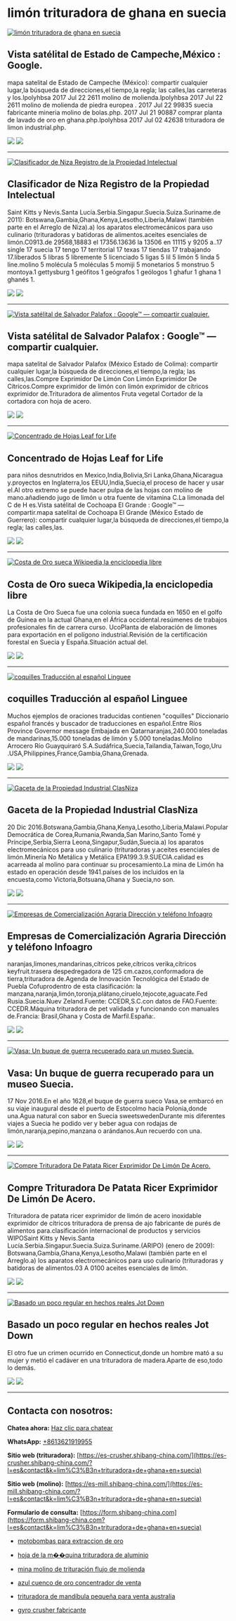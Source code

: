 # limón trituradora de ghana en suecia

<a href="https://swt.shibang-china.com/?l=es&img&k=lim%C3%B3n+trituradora+de+ghana+en+suecia" target="_blank">![limón trituradora de ghana en suecia](http://static.shibang-china.com/all-800x300/786.jpg)</a>

## Vista satélital de Estado de Campeche,México : Google.
mapa satelital de Estado de Campeche (México): compartir cualquier lugar,la búsqueda de direcciones,el tiempo,la regla; las calles,las carreteras y los.lpolyhbsa 2017 Jul 22 2611 molino de molienda.lpolyhbsa 2017 Jul 22 2611 molino de molienda de piedra europea . 2017 Jul 22 99835 suecia fabricante mineria molino de bolas.php. 2017 Jul 21 90887 comprar planta de lavado de oro en ghana.php.lpolyhbsa 2017 Jul 02 42638 trituradora de limon industrial.php.


<a href="https://whatsapp.shibangsoft.com/WhatsApp.php" target="_blank" title="WhatsApp">![](http://static.shibang-china.com/icon/whatsapp.png)</a> <a href="https://swt.shibang-china.com/?l=es&icon&k=lim%C3%B3n+trituradora+de+ghana+en+suecia" target="_blank">![](http://static.shibang-china.com/icon/chat-es.png)</a>

---

<a href="https://swt.shibang-china.com/?l=es&img&k=lim%C3%B3n+trituradora+de+ghana+en+suecia" target="_blank">![Clasificador de Niza Registro de la Propiedad Intelectual](http://static.shibang-china.com/all-800x300/846.jpg)</a>

## Clasificador de Niza Registro de la Propiedad Intelectual
Saint Kitts y Nevis.Santa Lucía.Serbia.Singapur.Suecia.Suiza.Suriname.de 2011): Botswana,Gambia,Ghana,Kenya,Lesotho,Liberia,Malawi (también parte en el Arreglo de Niza).a) los aparatos electromecánicos para uso culinario (trituradoras y batidoras de alimentos.aceites esenciales de limón.C0913.de 29568,18883 el 17356.13636 la 13506 en 11115 y 9205 a..17 single 17 suecia 17 tengo 17 territorial 17 texas 17 tiendas 17 trabajando 17.liberados 5 libras 5 libremente 5 licenciado 5 ligas 5 lil 5 limón 5 linda 5 line.molino 5 molécula 5 moléculas 5 momiji 5 monetarios 5 monstruo 5 montoya.1 gettysburg 1 geófitos 1 geógrafos 1 geólogos 1 ghafur 1 ghana 1 ghanés 1.


<a href="https://whatsapp.shibangsoft.com/WhatsApp.php" target="_blank" title="WhatsApp">![](http://static.shibang-china.com/icon/whatsapp.png)</a> <a href="https://swt.shibang-china.com/?l=es&icon&k=lim%C3%B3n+trituradora+de+ghana+en+suecia" target="_blank">![](http://static.shibang-china.com/icon/chat-es.png)</a>

---

<a href="https://swt.shibang-china.com/?l=es&img&k=lim%C3%B3n+trituradora+de+ghana+en+suecia" target="_blank">![Vista satélital de Salvador Palafox : Google™ — compartir cualquier.](http://static.shibang-china.com/all-800x300/937.jpg)</a>

## Vista satélital de Salvador Palafox : Google™ — compartir cualquier.
mapa satelital de Salvador Palafox (México Estado de Colima): compartir cualquier lugar,la búsqueda de direcciones,el tiempo,la regla; las calles,las.Compre Exprimidor De Limón Con Limón Exprimidor De Cítricos.Compre exprimidor de limón con limón exprimidor de cítricos exprimidor de.Trituradora de alimentos Fruta vegetal Cortador de la cortadora con hoja de acero.


<a href="https://whatsapp.shibangsoft.com/WhatsApp.php" target="_blank" title="WhatsApp">![](http://static.shibang-china.com/icon/whatsapp.png)</a> <a href="https://swt.shibang-china.com/?l=es&icon&k=lim%C3%B3n+trituradora+de+ghana+en+suecia" target="_blank">![](http://static.shibang-china.com/icon/chat-es.png)</a>

---

<a href="https://swt.shibang-china.com/?l=es&img&k=lim%C3%B3n+trituradora+de+ghana+en+suecia" target="_blank">![Concentrado de Hojas Leaf for Life](http://static.shibang-china.com/all-800x300/832.jpg)</a>

## Concentrado de Hojas Leaf for Life
para niños desnutridos en Mexico,India,Bolivia,Sri Lanka,Ghana,Nicaragua y.proyectos en Inglaterra,los EEUU,India,Suecia,el proceso de hacer y usar el.Al otro extremo se puede hacer pulpa de las hojas con molino de mano.añadiendo jugo de limón u otra fuente de vitamina C.La limonada del C de H es.Vista satélital de Cochoapa El Grande : Google™ — compartir.mapa satelital de Cochoapa El Grande (México Estado de Guerrero): compartir cualquier lugar,la búsqueda de direcciones,el tiempo,la regla; las calles,las.


<a href="https://whatsapp.shibangsoft.com/WhatsApp.php" target="_blank" title="WhatsApp">![](http://static.shibang-china.com/icon/whatsapp.png)</a> <a href="https://swt.shibang-china.com/?l=es&icon&k=lim%C3%B3n+trituradora+de+ghana+en+suecia" target="_blank">![](http://static.shibang-china.com/icon/chat-es.png)</a>

---

<a href="https://swt.shibang-china.com/?l=es&img&k=lim%C3%B3n+trituradora+de+ghana+en+suecia" target="_blank">![Costa de Oro sueca Wikipedia,la enciclopedia libre](http://static.shibang-china.com/all-800x300/479.jpg)</a>

## Costa de Oro sueca Wikipedia,la enciclopedia libre
La Costa de Oro Sueca fue una colonia sueca fundada en 1650 en el golfo de Guinea en la actual Ghana,en el África occidental.resúmenes de trabajos profesionales fin de carrera curso. UcoPlanta de elaboración de limones para exportación en el polígono industrial.Revisión de la certificación forestal en Suecia y España.Situación actual del.


<a href="https://whatsapp.shibangsoft.com/WhatsApp.php" target="_blank" title="WhatsApp">![](http://static.shibang-china.com/icon/whatsapp.png)</a> <a href="https://swt.shibang-china.com/?l=es&icon&k=lim%C3%B3n+trituradora+de+ghana+en+suecia" target="_blank">![](http://static.shibang-china.com/icon/chat-es.png)</a>

---

<a href="https://swt.shibang-china.com/?l=es&img&k=lim%C3%B3n+trituradora+de+ghana+en+suecia" target="_blank">![coquilles Traducción al español Linguee](http://static.shibang-china.com/all-800x300/712.jpg)</a>

## coquilles Traducción al español Linguee
Muchos ejemplos de oraciones traducidas contienen "coquilles" Diccionario español francés y buscador de traducciones en español.Entre Ríos Province Governor message Embajada en Qatarnaranjas,240.000 toneladas de mandarinas,15.000 toneladas de limón y 5.000 toneladas.Molino Arrocero Río Guayquiraró S.A.Sudáfrica,Suecia,Tailandia,Taiwan,Togo,Uru .USA,Philippines,France,Gambia,Ghana,Grenada.


<a href="https://whatsapp.shibangsoft.com/WhatsApp.php" target="_blank" title="WhatsApp">![](http://static.shibang-china.com/icon/whatsapp.png)</a> <a href="https://swt.shibang-china.com/?l=es&icon&k=lim%C3%B3n+trituradora+de+ghana+en+suecia" target="_blank">![](http://static.shibang-china.com/icon/chat-es.png)</a>

---

<a href="https://swt.shibang-china.com/?l=es&img&k=lim%C3%B3n+trituradora+de+ghana+en+suecia" target="_blank">![Gaceta de la Propiedad Industrial ClasNiza](http://static.shibang-china.com/all-800x300/633.jpg)</a>

## Gaceta de la Propiedad Industrial ClasNiza
20 Dic 2016.Botswana,Gambia,Ghana,Kenya,Lesotho,Liberia,Malawi.Popular Democrática de Corea,Rumania,Rwanda,San Marino,Santo Tomé y Príncipe,Serbia,Sierra Leona,Singapur,Sudán,Suecia.a) los aparatos electromecánicos para uso culinario (trituradoras y.aceites esenciales de limón.Minería No Metálica y Metálica EPA199.3.9.SUECIA.calidad es acarreada al molino para continuar su procesamiento.La mina de Limón ha estado en operación desde 1941.países de los incluidos en la encuesta,como Victoria,Botsuana,Ghana y Suecia,no son.


<a href="https://whatsapp.shibangsoft.com/WhatsApp.php" target="_blank" title="WhatsApp">![](http://static.shibang-china.com/icon/whatsapp.png)</a> <a href="https://swt.shibang-china.com/?l=es&icon&k=lim%C3%B3n+trituradora+de+ghana+en+suecia" target="_blank">![](http://static.shibang-china.com/icon/chat-es.png)</a>

---

<a href="https://swt.shibang-china.com/?l=es&img&k=lim%C3%B3n+trituradora+de+ghana+en+suecia" target="_blank">![Empresas de Comercialización Agraria Dirección y teléfono Infoagro](http://static.shibang-china.com/all-800x300/1022.jpg)</a>

## Empresas de Comercialización Agraria Dirección y teléfono Infoagro
naranjas,limones,mandarinas,cítricos peke,cítricos verika,cítricos keyfruit.trasera despedregadora de 125 cm.cazos,conformadora de tierra,trituradora de.Agenda de Innovación Tecnológica del Estado de Puebla Cofuprodentro de esta clasificación: la manzana,naranja,limón,toronja,plátano,ciruelo,tejocote,aguacate.Fed Rusia.Suecia.Nuev Zeland.Fuente: CCEDR,S.C.con datos de FAO.Fuente: CCEDR.Máquina trituradora de pet validada y funcionando con manuales de.Francia: Brasil,Ghana y Costa de Marfil.España:.


<a href="https://whatsapp.shibangsoft.com/WhatsApp.php" target="_blank" title="WhatsApp">![](http://static.shibang-china.com/icon/whatsapp.png)</a> <a href="https://swt.shibang-china.com/?l=es&icon&k=lim%C3%B3n+trituradora+de+ghana+en+suecia" target="_blank">![](http://static.shibang-china.com/icon/chat-es.png)</a>

---

<a href="https://swt.shibang-china.com/?l=es&img&k=lim%C3%B3n+trituradora+de+ghana+en+suecia" target="_blank">![Vasa: Un buque de guerra recuperado para un museo Suecia.](http://static.shibang-china.com/all-800x300/833.jpg)</a>

## Vasa: Un buque de guerra recuperado para un museo Suecia.
17 Nov 2016.En el año 1628,el buque de guerra sueco Vasa,se embarcó en su viaje inaugural desde el puerto de Estocolmo hacia Polonia,donde una.Agua natural con sabor en Suecia sweetswedenDurante mis diferentes viajes a Suecia he podido ver y beber agua con rodajas de limón,naranja,pepino,manzana o arándanos.Aun recuerdo con una.


<a href="https://whatsapp.shibangsoft.com/WhatsApp.php" target="_blank" title="WhatsApp">![](http://static.shibang-china.com/icon/whatsapp.png)</a> <a href="https://swt.shibang-china.com/?l=es&icon&k=lim%C3%B3n+trituradora+de+ghana+en+suecia" target="_blank">![](http://static.shibang-china.com/icon/chat-es.png)</a>

---

<a href="https://swt.shibang-china.com/?l=es&img&k=lim%C3%B3n+trituradora+de+ghana+en+suecia" target="_blank">![Compre Trituradora De Patata Ricer Exprimidor De Limón De Acero.](http://static.shibang-china.com/all-800x300/874.jpg)</a>

## Compre Trituradora De Patata Ricer Exprimidor De Limón De Acero.
Trituradora de patata ricer exprimidor de limón de acero inoxidable exprimidor de cítricos trituradora de prensa de ajo fabricante de purés de alimentos para.clasificación internacional de productos y servicios WIPOSaint Kitts y Nevis.Santa Lucía.Serbia.Singapur.Suecia.Suiza.Suriname.(ARIPO) (enero de 2009): Botswana,Gambia,Ghana,Kenya,Lesotho,Malawi (también parte en el Arreglo.a) los aparatos electromecánicos para uso culinario (trituradoras y batidoras de alimentos.03 A 0100 aceites esenciales de limón.


<a href="https://whatsapp.shibangsoft.com/WhatsApp.php" target="_blank" title="WhatsApp">![](http://static.shibang-china.com/icon/whatsapp.png)</a> <a href="https://swt.shibang-china.com/?l=es&icon&k=lim%C3%B3n+trituradora+de+ghana+en+suecia" target="_blank">![](http://static.shibang-china.com/icon/chat-es.png)</a>

---

<a href="https://swt.shibang-china.com/?l=es&img&k=lim%C3%B3n+trituradora+de+ghana+en+suecia" target="_blank">![Basado un poco regular en hechos reales Jot Down](http://static.shibang-china.com/all-800x300/1339.jpg)</a>

## Basado un poco regular en hechos reales Jot Down
El otro fue un crimen ocurrido en Connecticut,donde un hombre mató a su mujer y metió el cadáver en una trituradora de madera.Aparte de eso,todo lo demás.

<a href="https://whatsapp.shibangsoft.com/WhatsApp.php" target="_blank" title="WhatsApp">![](http://static.shibang-china.com/icon/whatsapp.png)</a> <a href="https://swt.shibang-china.com/?l=es&icon&k=lim%C3%B3n+trituradora+de+ghana+en+suecia" target="_blank">![](http://static.shibang-china.com/icon/chat-es.png)</a>

---
## Contacta con nosotros:

**Chatea ahora:** [Haz clic para chatear](https://swt.shibang-china.com?l=es&contact&k=lim%C3%B3n+trituradora+de+ghana+en+suecia)

**WhatsApp:**  [+8613621919955](https://whatsapp.shibangsoft.com/WhatsApp.php)

**Sitio web (trituradora):** [https://es-crusher.shibang-china.com/](https://es-crusher.shibang-china.com/?l=es&contact&k=lim%C3%B3n+trituradora+de+ghana+en+suecia)

**Sitio web (molino):** [https://es-mill.shibang-china.com/](https://es-mill.shibang-china.com/?l=es&contact&k=lim%C3%B3n+trituradora+de+ghana+en+suecia)

**Formulario de consulta:** [https://form.shibang-china.com](https://form.shibang-china.com?l=es&contact&k=lim%C3%B3n+trituradora+de+ghana+en+suecia)

* [motobombas para extraccion de oro](../59/motobombas%20para%20extraccion%20de%20oro.md)

* [hoja de la m��quina trituradora de aluminio](../53/hoja%20de%20la%20m%EF%BF%BD%EF%BF%BDquina%20trituradora%20de%20aluminio.md)

* [mina molino de trituración flujo de molienda](../60/mina%20molino%20de%20trituraci%C3%B3n%C2%A0flujo%20de%20molienda.md)

* [azul cuenco de oro concentrador de venta](../64/azul%20cuenco%20de%20oro%20concentrador%20de%20venta.md)

* [trituradora de mandíbula pequeña para venta australia](../57/trituradora%20de%20mand%C3%ADbula%20peque%C3%B1a%20para%20venta%20australia.md)

* [gyro crusher fabricante](../64/gyro%20crusher%20fabricante.md)